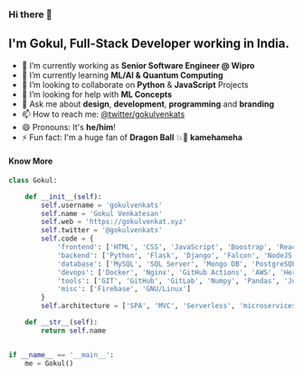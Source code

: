 ### Hi there 👋

## I'm Gokul, Full-Stack Developer working in India.

- 🔭 I’m currently working as **Senior Software Engineer @ Wipro**
- 🌱 I’m currently learning **ML/AI & Quantum Computing**
- 👯 I’m looking to collaborate on **Python** & **JavaScript** Projects
- 🤔 I’m looking for help with **ML Concepts** 
- 💬 Ask me about **design**, **development**, **programming** and **branding**
- 📫 How to reach me: [@twitter/gokulvenkats](https://twitter.com/gokulvenkats)
- 😄 Pronouns: It's **he/him**!
- ⚡ Fun fact: I'm a huge fan of **Dragon Ball** 💥💨 **kamehameha**

#### Know More
```python
class Gokul:

    def __init__(self):
        self.username = 'gokulvenkats'
        self.name = 'Gokul Venkatesan'
        self.web = 'https://gokulvenkat.xyz'
        self.twitter = '@gokulvenkats'
        self.code = {
            'frontend': ['HTML', 'CSS', 'JavaScript', 'Boostrap', 'ReactJS', 'Angular 2', 'TailWind'],
            'backend': ['Python', 'Flask', 'Django', 'Falcon', 'NodeJS'],
            'database': ['MySQL', 'SQL Server', 'Mongo DB', 'PostgreSQL'],
            'devops': ['Docker', 'Nginx', 'GitHub Actions', 'AWS', 'Heroku', 'Azure DevOps'],
            'tools': ['GIT', 'GitHub', 'GitLab', 'Numpy', 'Pandas', 'Jupyter notebook', 'SQLAlchemy', 'Redis', 'Celery'],
            'misc': ['Firebase', 'GNU/Linux']
        }
        self.architecture = ['SPA', 'MVC', 'Serverless', 'microservices']

    def __str__(self):
        return self.name


if __name__ == '__main__':
    me = Gokul()
```

<!--
**gokulvenkats/gokulvenkats** is a ✨ _special_ ✨ repository because its `README.md` (this file) appears on your GitHub profile.
https://shields.io/ | https://simpleicons.org/ | https://img.shields.io/badge/Gatsby-%23663399.svg?&style=for-the-badge&logo=gatsby&logoColor=white

Here are some ideas to get you started:
-->
